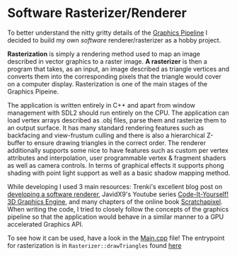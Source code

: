 # Software Rasterizer/Renderer

To better understand the nitty gritty details of the [Graphics Pipeline](https://en.wikipedia.org/wiki/Graphics_pipeline) I decided to build my own _software_ renderer/rasterizer as a hobby project.

**Rasterization** is simply a rendering method used to map an image described in vector graphics to a raster image. **A rasterizer** is then a program that takes, as an input, an image described as triangle vertices and converts them into the corresponding pixels that the triangle would cover on a computer display. Rasterization is one of the main stages of the Graphics Pipeine.

The application is written entirely in C++ and apart from window management with SDL2 should run entirely on the CPU. The application can load vertex arrays described as .obj files, parse them and rasterize them to an output surface. It has many standard rendering features such as backfacing and view-frustum culling and there is also a hierarchical Z-buffer to ensure drawing triangles in the correct order. The renderer additionally supports some nice to have features such as custom per vertex attributes and interpolation, user programmable vertex & fragment shaders as well as camera controls. In terms of graphical effects it supports phong shading with point light support as well as a basic shadow mapping method.


While developing I used 3 main resources: Trenki's excellent blog post on [developing a software renderer](https://trenki2.github.io/blog/2017/06/06/developing-a-software-renderer-part1/), JavidX9's Youtube series [Code-It-Yourself! 3D Graphics Engine](https://www.youtube.com/watch?v=ih20l3pJoeU), and many chapters of the online book [Scratchapixel](https://www.scratchapixel.com/index.php?redirect). When writing the code, I tried to closely follow the concepts of the graphics pipeline so that the application would behave in a similar manner to a GPU accelerated Graphics API.

To see how it can be used, have a look in the [Main.cpp](https://github.com/hjelmw/SoftwareRasterizer/blob/master/src/Main.cpp) file! The entrypoint for rasterization is in `Rasterizer::drawTriangles` found [here](https://github.com/hjelmw/SoftwareRasterizer/blob/a839aaed5694e1d921fe6d82629a532b7768a0c8/src/Rasterizer.cpp#L429)
